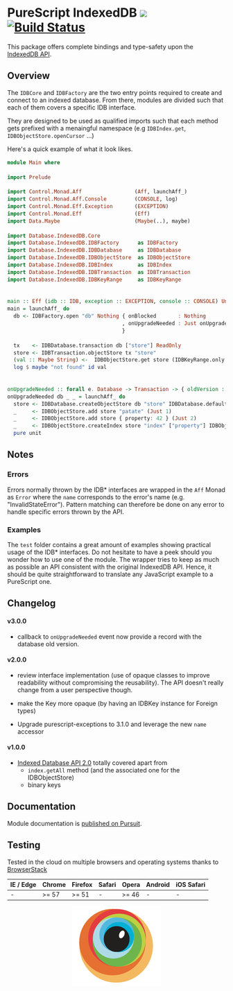 PureScript IndexedDB [![](https://img.shields.io/badge/doc-pursuit-60b5cc.svg)](http://pursuit.purescript.org/packages/purescript-indexeddb) [![Build Status](https://travis-ci.org/truqu/purescript-indexedDB.svg?branch=master)](https://travis-ci.org/truqu/purescript-indexedDB)
=====

This package offers complete bindings and type-safety upon the [IndexedDB API](https://w3c.github.io/IndexedDB).

## Overview 

The `IDBCore` and `IDBFactory` are the two entry points required to create and connect to an
indexed database. From there, modules are divided such that each of them covers a specific IDB
interface. 

They are designed to be used as qualified imports such that each method gets prefixed with a
menaingful namespace (e.g `IDBIndex.get`, `IDBObjectStore.openCursor` ...)

Here's a quick example of what it look likes. 
```purescript
module Main where

import Prelude

import Control.Monad.Aff                 (Aff, launchAff_)
import Control.Monad.Aff.Console         (CONSOLE, log)
import Control.Monad.Eff.Exception       (EXCEPTION)
import Control.Monad.Eff                 (Eff)
import Data.Maybe                        (Maybe(..), maybe)

import Database.IndexedDB.Core
import Database.IndexedDB.IDBFactory      as IDBFactory
import Database.IndexedDB.IDBDatabase     as IDBDatabase
import Database.IndexedDB.IDBObjectStore  as IDBObjectStore
import Database.IndexedDB.IDBIndex        as IDBIndex
import Database.IndexedDB.IDBTransaction  as IDBTransaction
import Database.IndexedDB.IDBKeyRange     as IDBKeyRange


main :: Eff (idb :: IDB, exception :: EXCEPTION, console :: CONSOLE) Unit
main = launchAff_ do
  db <- IDBFactory.open "db" Nothing { onBlocked       : Nothing
                                     , onUpgradeNeeded : Just onUpgradeNeeded
                                     }

  tx    <- IDBDatabase.transaction db ["store"] ReadOnly
  store <- IDBTransaction.objectStore tx "store"
  (val :: Maybe String) <-  IDBObjectStore.get store (IDBKeyRange.only 1)
  log $ maybe "not found" id val


onUpgradeNeeded :: forall e. Database -> Transaction -> { oldVersion :: Int } -> Eff (idb :: IDB, exception :: EXCEPTION | e) Unit
onUpgradeNeeded db _ _ = launchAff_ do
  store <- IDBDatabase.createObjectStore db "store" IDBDatabase.defaultParameters
  _     <- IDBObjectStore.add store "patate" (Just 1)
  _     <- IDBObjectStore.add store { property: 42 } (Just 2)
  _     <- IDBObjectStore.createIndex store "index" ["property"] IDBObjectStore.defaultParameters
  pure unit
```

## Notes

### Errors
Errors normally thrown by the IDB\* interfaces are wrapped in the `Aff` Monad as `Error` where
the `name` corresponds to the error's name (e.g. "InvalidStateError"). Pattern matching can
therefore be done on any error to handle specific errors thrown by the API.

### Examples
The `test` folder contains a great amount of examples showing practical usage of the IDB\*
interfaces. Do not hesitate to have a peek should you wonder how to use one of the module. The
wrapper tries to keep as much as possible an API consistent with the original IndexedDB API.
Hence, it should be quite straightforward to translate any JavaScript example to a PureScript
one. 

## Changelog

#### v3.0.0

- callback to `onUpgradeNeeded` event now provide a record with the database old version.

#### v2.0.0

- review interface implementation (use of opaque classes to improve readability without compromising
  the reusability). The API doesn't really change from a user perspective though.

- make the Key more opaque (by having an IDBKey instance for Foreign types)

- Upgrade purescript-exceptions to 3.1.0 and leverage the new `name` accessor


#### v1.0.0

- [Indexed Database API 2.0](https://w3c.github.io/IndexedDB/) totally covered apart from 
  - `index.getAll` method (and the associated one for the IDBObjectStore)
  - binary keys

## Documentation

Module documentation is [published on Pursuit](http://pursuit.purescript.org/packages/purescript-indexeddb).

## Testing 
Tested in the cloud on multiple browsers and operating systems thanks to [BrowserStack](https://www.browserstack.com)


| IE / Edge | Chrome | Firefox | Safari  | Opera | Android | iOS Safari |
| ----------| ------ | ------- | ------- | ----- | ------- | ---------- |
| -         | >= 57  | >= 51   | -       | >= 46 | -       | -          |

<p align="center">
  <a href="https://www.browserstack.com"><img alt="browserstack" src=".github/browserstack.png" /></a>
</p>
